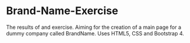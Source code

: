 # Brand-Name-Exercise
The results of and exercise. Aiming for the creation of a main page for a dummy company called BrandName. Uses HTML5, CSS and Bootstrap 4.
